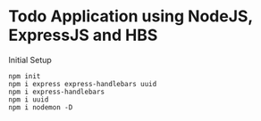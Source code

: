 # Todo Application using NodeJS, ExpressJS and HBS

Initial Setup
```
npm init
npm i express express-handlebars uuid
npm i express-handlebars
npm i uuid
npm i nodemon -D
```